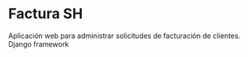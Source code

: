 # Factura SH

Aplicación web para administrar solicitudes de facturación de clientes.
Django framework
